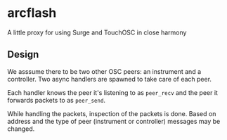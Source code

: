 # arcflash
A little proxy for using Surge and TouchOSC in close harmony

## Design
We asssume there to be two other OSC peers: an instrument and a controller. Two async handlers are spawned to take care of each peer.

Each handler knows the peer it's listening to as `peer_recv` and the peer it forwards packets to as `peer_send`.

While handling the packets, inspection of the packets is done. Based on address and the type of peer (instrument or controller) messages may be changed.
